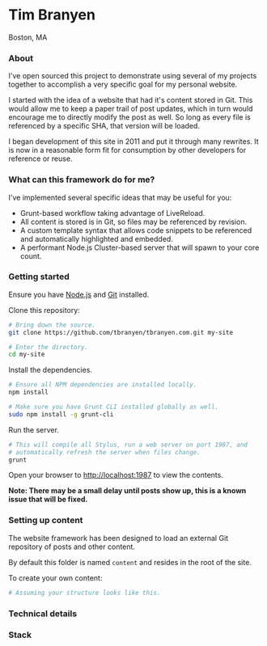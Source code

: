 Tim Branyen
===========

Boston, MA

### About ###

I've open sourced this project to demonstrate using several of my projects
together to accomplish a very specific goal for my personal website.

I started with the idea of a website that had it's content stored in Git.  This
would allow me to keep a paper trail of post updates, which in turn would
encourage me to directly modify the post as well.  So long as every file is
referenced by a specific SHA, that version will be loaded.

I began development of this site in 2011 and put it through many rewrites.  It
is now in a reasonable form fit for consumption by other developers for
reference or reuse.

### What can this framework do for me? ###

I've implemented several specific ideas that may be useful for you:

* Grunt-based workflow taking advantage of LiveReload. 
* All content is stored is in Git, so files may be referenced by revision.
* A custom template syntax that allows code snippets to be referenced and
  automatically highlighted and embedded.
* A performant Node.js Cluster-based server that will spawn to your core count.

### Getting started ###

Ensure you have [Node.js](http://nodejs.org/) and [Git](http://git-scm.org/)
installed.

Clone this repository:

``` bash
# Bring down the source.
git clone https://github.com/tbranyen/tbranyen.com.git my-site

# Enter the directory.
cd my-site
```

Install the dependencies.

``` bash
# Ensure all NPM dependencies are installed locally.
npm install

# Make sure you have Grunt CLI installed globally as well.
sudo npm install -g grunt-cli
```

Run the server.

``` bash
# This will compile all Stylus, run a web server on port 1987, and
# automatically refresh the server when files change.
grunt
```

Open your browser to [http://localhost:1987](http://localhost:1987) to view
the contents.

**Note: There may be a small delay until posts show up, this is a known issue
that will be fixed.**

### Setting up content ###

The website framework has been designed to load an external Git repository of
posts and other content.

By default this folder is named `content` and resides in the root of the site.

To create your own content:

``` bash
# Assuming your structure looks like this.
```

### Technical details ###

### Stack ###
